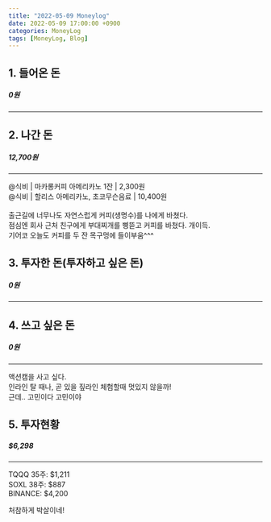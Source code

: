 ```yaml
---
title: "2022-05-09 Moneylog"
date: 2022-05-09 17:00:00 +0900
categories: MoneyLog
tags: [MoneyLog, Blog]
---
```


## 1. 들어온 돈
##### 0원
---
## 2. 나간 돈
##### 12,700원
---
@식비 | 마카롱커피 아메리카노 1잔 | 2,300원<br>
@식비 | 할리스 아메리카노, 초코무슨음료 | 10,400원<br>
<br>
출근길에 너무나도 자연스럽게 커피(생명수)를 나에게 바쳤다.<br>
점심엔 회사 근처 친구에게 부대찌개를 삥뜯고 커피를 바쳤다. 개이득.<br>
기어코 오늘도 커피를 두 잔 목구멍에 들이부움^^^<br>

## 3. 투자한 돈(투자하고 싶은 돈)
##### 0원
---

## 4. 쓰고 싶은 돈
##### 0원
---
액션캠을 사고 싶다.<br>
인라인 탈 때나, 곧 있을 짚라인 체험할때 멋있지 않을까!<br>
근데.. 고민이다 고민이야<br>

## 5. 투자현황
##### $6,298
---
TQQQ 35주: $1,211<br>
SOXL 38주: $887<br>
BINANCE: $4,200<br>

처참하게 박살이네!<br>
